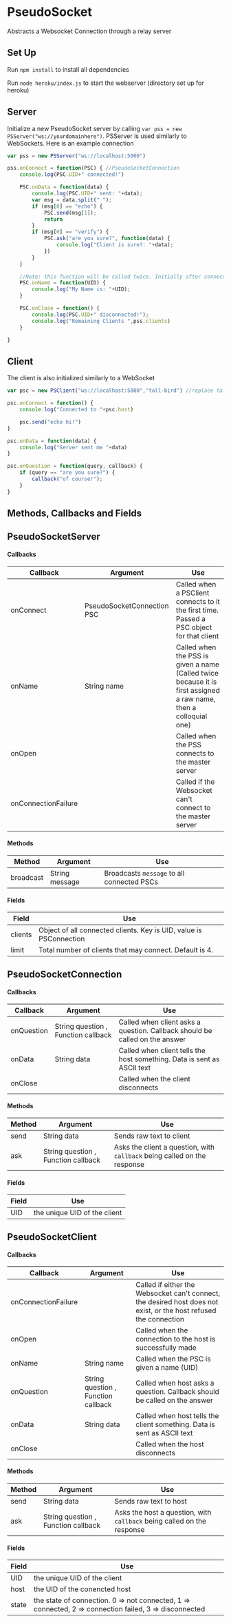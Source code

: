 PseudoSocket
============

Abstracts a Websocket Connection through a relay server


**Set Up**
------------

Run `npm install` to install all dependencies

Run `node heroku/index.js` to start the webserver (directory set up for heroku)


**Server**
------------

Initialize a new PseudoSocket server by calling `var pss = new PSServer("ws://yourdomainhere")`.
PSServer is used similarly to WebSockets. Here is an example connection

```javascript
var pss = new PSServer("ws://localhost:5000")

pss.onConnect = function(PSC) { //PseudoSocketConnection
	console.log(PSC.UID+" connected!")

	PSC.onData = function(data) {
		console.log(PSC.UID+" sent: "+data);
		var msg = data.split(" ");
		if (msg[0] == "echo") {
			PSC.send(msg[1]);
			return
		}
		if (msg[0] == "verify") {
			PSC.ask("are you sure?", function(data) {
				console.log("Client is sure?: "+data);
			})
		}
	}

	//Note: this function will be called twice. Initially after connecting, and then after requesting a colloquial name
	PSC.onName = function(UID) {
		console.log("My Name is: "+UID); 
	}

	PSC.onClose = function() {
		console.log(PSC.UID+" disconnected!");
		console.log("Remaining Clients ",pss.clients)
	}

}
```

**Client**
------------

The client is also initialized similarly to a WebSocket

```javascript
var psc = new PSClient("ws://localhost:5000","tall-bird") //replace tall-bird with the UID of the server;

psc.onConnect = function() {
	console.log("Connected to "+psc.host)

	psc.send("echo hi!")
}

psc.onData = function(data) {
	console.log("Server sent me "+data)
}

psc.onQuestion = function(query, callback) {
	if (query == "are you sure?") {
		callback("of course!");
	}
}
```

Methods, Callbacks and Fields
-----------

## PseudoSocketServer
#### Callbacks
Callback | Argument | Use
---------|----------|----
onConnect | PseudoSocketConnection PSC | Called when a PSClient connects to it the first time. Passed a PSC object for that client
onName | String name | Called when the PSS is given a name (Called twice because it is first assigned a raw name, then a colloquial one)
onOpen |  | Called when the PSS connects to the master server
onConnectionFailure |  | Called if the Websocket can't connect to the master server

#### Methods
Method | Argument | Use
-------|----------|-----
broadcast | String message | Broadcasts `message` to all connected PSCs

#### Fields
Field | Use
------|----
clients | Object of all connected clients. Key is UID, value is PSConnection
limit | Total number of clients that may connect. Default is 4.

## PseudoSocketConnection
#### Callbacks
Callback | Argument | Use
---------|----------|----
onQuestion | String question , Function callback | Called when client asks a question. Callback should be called on the answer
onData | String data | Called when client tells the host something. Data is sent as ASCII text
onClose |  | Called when the client disconnects

#### Methods
Method | Argument | Use
-------|----------|----
send | String data | Sends raw text to client
ask | String question , Function callback | Asks the client a question, with `callback` being called on the response

#### Fields
Field | Use
------|----
UID | the unique UID of the client

## PseudoSocketClient
#### Callbacks
Callback | Argument | Use
---------|----------|----
onConnectionFailure |  | Called if either the Websocket can't connect, the desired host does not exist, or the host refused the connection
onOpen |  | Called when the connection to the host is successfully made
onName | String name | Called when the PSC is given a name (UID)
onQuestion | String question , Function callback | Called when host asks a question. Callback should be called on the answer
onData | String data | Called when host tells the client something. Data is sent as ASCII text
onClose | | Called when the host disconnects

#### Methods
Method | Argument | Use
-------|----------|----
send | String data | Sends raw text to host
ask | String question , Function callback | Asks the host a question, with `callback` being called on the response

#### Fields
Field | Use
------|----
UID | the unique UID of the client
host | the UID of the conencted host
state | the state of connection. 0 => not connected, 1 => connected, 2 => connection failed, 3 => disconnected

